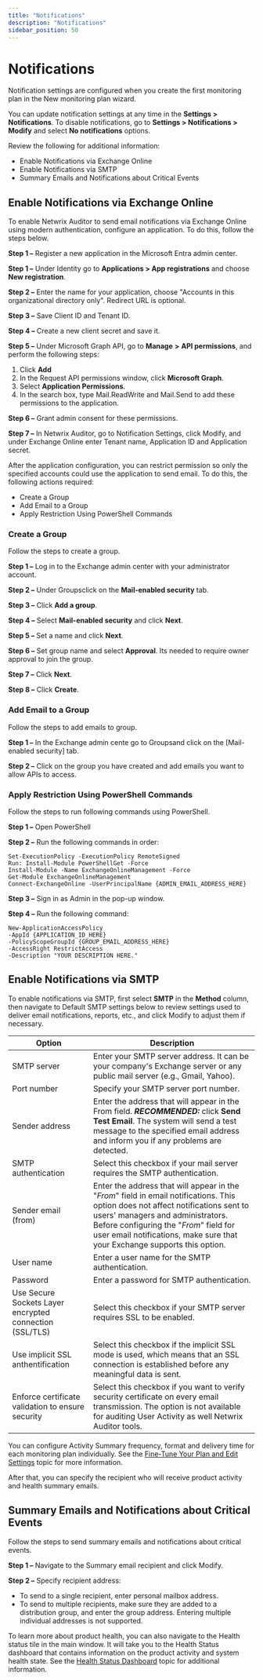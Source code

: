 ```yaml
---
title: "Notifications"
description: "Notifications"
sidebar_position: 50
---
```


# Notifications

Notification settings are configured when you create the first monitoring plan in the New monitoring
plan wizard.

You can update notification settings at any time in the **Settings > Notifications**. To disable
notifications, go to **Settings > Notifications > Modify** and select **No notifications** options.

Review the following for additional information:

- Enable Notifications via Exchange Online
- Enable Notifications via SMTP
- Summary Emails and Notifications about Critical Events

## Enable Notifications via Exchange Online

To enable Netwrix Auditor to send email notifications via Exchange Online using modern
authentication, configure an application. To do this, follow the steps below.

**Step 1 –** Register a new application in the Microsoft Entra admin center.

**Step 1 –** Under Identity go to **Applications > App registrations** and choose **New
registration**.

**Step 2 –** Enter the name for your application, choose "Accounts in this organizational directory
only". Redirect URL is optional.

**Step 3 –** Save Client ID and Tenant ID.

**Step 4 –** Create a new client secret and save it.

**Step 5 –** Under Microsoft Graph API, go to **Manage** **>** **API permissions**, and perform the
following steps:

1. Click **Add**
2. In the Request API permissions window, click **Microsoft Graph**.
3. Select **Application Permissions**.
4. In the search box, type Mail.ReadWrite and Mail.Send to add these permissions to the application.

**Step 6 –** Grant admin consent for these permissions.

**Step 7 –** In Netwrix Auditor, go to Notification Settings, click Modify, and under Exchange
Online enter Tenant name, Application ID and Application secret.

After the application configuration, you can restrict permission so only the specified accounts
could use the application to send email. To do this, the following actions required:

- Create a Group
- Add Email to a Group
- Apply Restriction Using PowerShell Commands

### Create a Group

Follow the steps to create a group.

**Step 1 –** Log in to the Exchange admin center with your administrator account.

**Step 2 –** Under Groupsclick on the **Mail-enabled security** tab.

**Step 3 –** Click **Add a group**.

**Step 4 –** Select **Mail-enabled security** and click **Next**.

**Step 5 –** Set a name and click **Next**.

**Step 6 –** Set group name and select **Approval**. Its needed to require owner approval to join
the group.

**Step 7 –** Click **Next**.

**Step 8 –** Click **Create**.

### Add Email to a Group

Follow the steps to add emails to group.

**Step 1 –** In the Exchange admin cente go to Groupsand click on the [Mail-enabled security] tab.

**Step 2 –** Click on the group you have created and add emails you want to allow APIs to access.

### Apply Restriction Using PowerShell Commands

Follow the steps to run following commands using PowerShell.

**Step 1 –** Open PowerShell

**Step 2 –** Run the following commands in order:

```
Set-ExecutionPolicy -ExecutionPolicy RemoteSigned
Run: Install-Module PowerShellGet -Force
Install-Module -Name ExchangeOnlineManagement -Force
Get-Module ExchangeOnlineManagement
Connect-ExchangeOnline -UserPrincipalName {ADMIN_EMAIL_ADDRESS_HERE}
```

**Step 3 –** Sign in as Admin in the pop-up window.

**Step 4 –** Run the following command:

```
New-ApplicationAccessPolicy 
-AppId {APPLICATION_ID_HERE} 
-PolicyScopeGroupId {GROUP_EMAIL_ADDRESS_HERE} 
-AccessRight RestrictAccess 
-Description "YOUR DESCRIPTION HERE."
```

## Enable Notifications via SMTP

To enable notifications via SMTP, first select **SMTP** in the **Method** column, then navigate to
Default SMTP settings below to review settings used to deliver email notifications, reports, etc.,
and click Modify to adjust them if necessary.

| Option                                                  | Description                                                                                                                                                                                                                                                                                   |
| ------------------------------------------------------- | --------------------------------------------------------------------------------------------------------------------------------------------------------------------------------------------------------------------------------------------------------------------------------------------- |
| SMTP server                                             | Enter your SMTP server address. It can be your company's Exchange server or any public mail server (e.g., Gmail, Yahoo).                                                                                                                                                                      |
| Port number                                             | Specify your SMTP server port number.                                                                                                                                                                                                                                                         |
| Sender address                                          | Enter the address that will appear in the From field. **_RECOMMENDED:_** click **Send Test Email**. The system will send a test message to the specified email address and inform you if any problems are detected.                                                                           |
| SMTP authentication                                     | Select this checkbox if your mail server requires the SMTP authentication.                                                                                                                                                                                                                    |
| Sender email (from)                                     | Enter the address that will appear in the "_From_" field in email notifications. This option does not affect notifications sent to users' managers and administrators. Before configuring the "_From_" field for user email notifications, make sure that your Exchange supports this option. |
| User name                                               | Enter a user name for the SMTP authentication.                                                                                                                                                                                                                                                |
| Password                                                | Enter a password for SMTP authentication.                                                                                                                                                                                                                                                     |
| Use Secure Sockets Layer encrypted connection (SSL/TLS) | Select this checkbox if your SMTP server requires SSL to be enabled.                                                                                                                                                                                                                          |
| Use implicit SSL anthentification                       | Select this checkbox if the implicit SSL mode is used, which means that an SSL connection is established before any meaningful data is sent.                                                                                                                                                  |
| Enforce certificate validation to ensure security       | Select this checkbox if you want to verify security certificate on every email transmission. The option is not available for auditing User Activity as well Netwrix Auditor tools.                                                                                                            |

You can configure Activity Summary frequency, format and delivery time for each monitoring plan
individually. See the [Fine-Tune Your Plan and Edit Settings](/docs/auditor/10.8/admin/monitoringplans/finetune.md) topic
for more information.

After that, you can specify the recipient who will receive product activity and health summary
emails.

## Summary Emails and Notifications about Critical Events

Follow the steps to send summary emails and notifications about critical events.

**Step 1 –** Navigate to the Summary email recipient and click Modify.

**Step 2 –** Specify recipient address:

- To send to a single recipient, enter personal mailbox address.
- To send to multiple recipients, make sure they are added to a distribution group, and enter the
  group address. Entering multiple individual addresses is not supported.

To learn more about product health, you can also navigate to the Health status tile in the main
window. It will take you to the Health Status dashboard that contains information on the product
activity and system health state. See the
[Health Status Dashboard](/docs/auditor/10.8/admin/healthstatus/dashboard/overview.md) topic for additional information.
